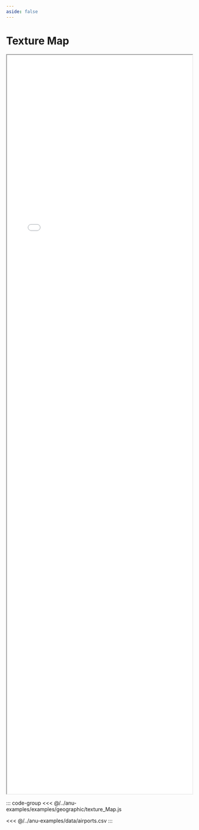 ```yaml
---
aside: false
---
```



# Texture Map


<div style="width: 100%;">
    <iframe id="inlineFrameExample"
        title="Inline Frame Example"
        src="/index.html/?example=textureMap">
    </iframe>
</div>


<style>
    iframe {
        width: 100%;
        height: 50vh;
        display: block;
        margin-left: auto;
        margin-right: auto;
    }
</style>

::: code-group
<<< @/../anu-examples/examples/geographic/texture_Map.js 

<<< @/../anu-examples/data/airports.csv
:::